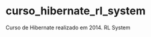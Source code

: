 curso_hibernate_rl_system
=========================
Curso de Hibernate realizado em 2014.
RL System
